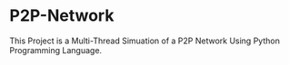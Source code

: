 # P2P-Network
This Project is a Multi-Thread Simuation of a P2P Network Using Python Programming Language.
